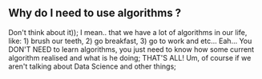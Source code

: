 ## Why do I need to use algorithms ?

Don't think about it)); I mean.. that we have a lot of algorithms in our life, like: 1) brush our teeth, 2) go breakfast, 3) go to work and etc... Eah... You DON'T NEED to learn algorithms, you just
need to know how some current algorithm realised and what is he doing; THAT'S ALL! Um, of course if we aren't talking about Data Science and other things;
